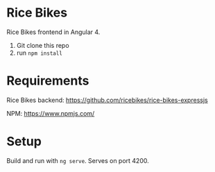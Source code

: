 # Rice Bikes

Rice Bikes frontend in Angular 4.

1. Git clone this repo
2. run `npm install`

# Requirements

Rice Bikes backend: https://github.com/ricebikes/rice-bikes-expressjs

NPM: https://www.npmjs.com/

# Setup

Build and run with `ng serve`. Serves on port 4200.
